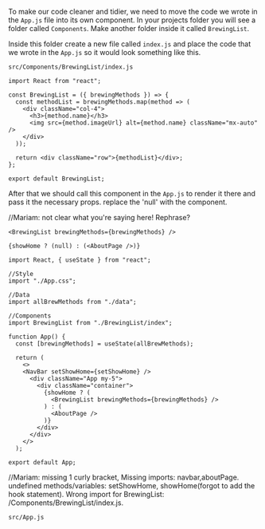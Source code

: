 To make our code cleaner and tidier, we need to move the code we wrote in the `App.js` file into its own component.
In your projects folder you will see a folder called `Components`.
Make another folder inside it called `BrewingList`.

Inside this folder create a new file called `index.js` and place the code that we wrote in the `App.js` so it would look something like this.

`src/Components/BrewingList/index.js`

```
import React from "react";

const BrewingList = ({ brewingMethods }) => {
  const methodList = brewingMethods.map(method => (
    <div className="col-4">
      <h3>{method.name}</h3>
      <img src={method.imageUrl} alt={method.name} className="mx-auto" />
    </div>
  ));

  return <div className="row">{methodList}</div>;
};

export default BrewingList;
```

After that we should call this component in the `App.js` to render it there and pass it the necessary props.
replace the 'null' with the component.

//Mariam: not clear what you're saying here! Rephrase?

`<BrewingList brewingMethods={brewingMethods} />`

`{showHome ? (null) : (<AboutPage />)}`

```
import React, { useState } from "react";

//Style
import "./App.css";

//Data
import allBrewMethods from "./data";

//Components
import BrewingList from "./BrewingList/index";

function App() {
  const [brewingMethods] = useState(allBrewMethods);

  return (
    <>
    <NavBar setShowHome={setShowHome} />
      <div className="App my-5">
        <div className="container">
          {showHome ? (
            <BrewingList brewingMethods={brewingMethods} />
          ) : (
            <AboutPage />
          )}
        </div>
      </div>
    </>
  );

export default App;
```

//Mariam: missing 1 curly bracket, Missing imports: navbar,aboutPage. undefined methods/variables: setShowHome, showHome(forgot to add the hook statement). Wrong import for BrewingList: /Components/BrewingList/index.js.

`src/App.js`
